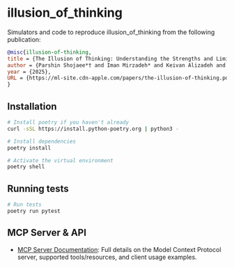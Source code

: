 # illusion_of_thinking
Simulators and code to reproduce illusion_of_thinking from the following publication:

```bibtex
@misc{illusion-of-thinking,
title = {The Illusion of Thinking: Understanding the Strengths and Limitations of Reasoning Models via the Lens of Problem Complexity},
author = {Parshin Shojaee*† and Iman Mirzadeh* and Keivan Alizadeh and Maxwell Horton and Samy Bengio and Mehrdad Farajtabar},
year = {2025},
URL = {https://ml-site.cdn-apple.com/papers/the-illusion-of-thinking.pdf}
}
```

## Installation

```bash
# Install poetry if you haven't already
curl -sSL https://install.python-poetry.org | python3 -

# Install dependencies
poetry install

# Activate the virtual environment
poetry shell
```

## Running tests

```bash
# Run tests
poetry run pytest
```

## MCP Server & API

- [MCP Server Documentation](docs/mcp_server.md): Full details on the Model Context Protocol server, supported tools/resources, and client usage examples.